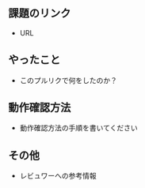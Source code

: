 ## 課題のリンク

* URL

## やったこと

* このプルリクで何をしたのか？

## 動作確認方法

* 動作確認方法の手順を書いてください

## その他

* レビュワーへの参考情報



